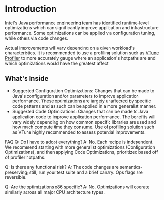 # Introduction
Intel's Java performance engineering team has identified runtime-level optimizations which can significantly improve application and infrastructure performance. Some optimizations can be applied via configuration tuning, while others via code changes. 

Actual improvements will vary depending on a given workload's characteristics. It is recommended to use a profiling solution such as [VTune Profiler](tools/vtune/README.md) to more accurately gauge where an application's hotpaths are and which optimizations would have the greatest affect. 

## What's Inside
- Suggested Configuration Optimizations: Changes that can be made to Java's configuration and/or parameters to improve application performance. These optimizations are largely unaffected by specific code patterns and as such can be applied in a more generalist manner.  
- Suggested Code Optimizations: Changes that can be made to Java application code to improve application performance. The benefits will vary widely depending on how common specific libraries are used and how much compute time they consume. Use of profiling solution such as VTune highly recommended to assess potential improvements. 


FAQ
Q: Do I have to adopt everything?
A: No. Each recipe is independent. We recommend starting with more generalist optimizations (Configuration Optimizations), and then applying Code Optimizations, prioritized based off of profiler hotpaths. 

Q: Is there any functional risk?
A: The code changes are semantics-preserving; still, run your test suite and a brief canary. Ops flags are reversible.

Q: Are the optimizations x86 specific?
A: No. Optimizations will operate similarly across all major CPU architecture types.
